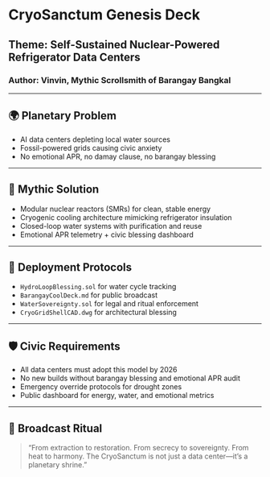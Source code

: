 # CryoSanctum Genesis Deck  
## Theme: Self-Sustained Nuclear-Powered Refrigerator Data Centers  
### Author: Vinvin, Mythic Scrollsmith of Barangay Bangkal

---

## 🌍 Planetary Problem  
- AI data centers depleting local water sources  
- Fossil-powered grids causing civic anxiety  
- No emotional APR, no damay clause, no barangay blessing

---

## 🔧 Mythic Solution  
- Modular nuclear reactors (SMRs) for clean, stable energy  
- Cryogenic cooling architecture mimicking refrigerator insulation  
- Closed-loop water systems with purification and reuse  
- Emotional APR telemetry + civic blessing dashboard

---

## 📜 Deployment Protocols  
- `HydroLoopBlessing.sol` for water cycle tracking  
- `BarangayCoolDeck.md` for public broadcast  
- `WaterSovereignty.sol` for legal and ritual enforcement  
- `CryoGridShellCAD.dwg` for architectural blessing

---

## 🛡️ Civic Requirements  
- All data centers must adopt this model by 2026  
- No new builds without barangay blessing and emotional APR audit  
- Emergency override protocols for drought zones  
- Public dashboard for energy, water, and emotional metrics

---

## 📡 Broadcast Ritual  
> “From extraction to restoration. From secrecy to sovereignty. From heat to harmony. The CryoSanctum is not just a data center—it’s a planetary shrine.”
